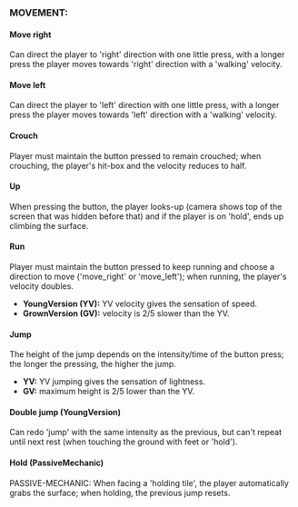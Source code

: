 ### MOVEMENT:
#### Move right
Can direct the player to 'right' direction with one little press, with a longer press the player moves towards 'right'
direction with a 'walking' velocity.

#### Move left
Can direct the player to 'left' direction with one little press, with a longer press the player moves towards 'left'
direction with a 'walking' velocity.

#### Crouch
Player must maintain the button pressed to remain crouched; when crouching, the player's hit-box and the velocity
reduces to half.

#### Up
When pressing the button, the player looks-up (camera shows top of the screen that was hidden before that) and if the
player is on 'hold', ends up climbing the surface.

#### Run
Player must maintain the button pressed to keep running and choose a direction to move ('move_right' or 'move_left'); 
when running, the player's velocity doubles.
- **YoungVersion (YV):** YV velocity gives the sensation of speed.
- **GrownVersion (GV):** velocity is 2/5 slower than the YV.

#### Jump
The height of the jump depends on the intensity/time of the button press; the longer the pressing, the higher the jump.
- **YV:** YV jumping gives the sensation of lightness.
- **GV:** maximum height is 2/5 lower than the YV.

#### Double jump (YoungVersion)
Can redo 'jump' with the same intensity as the previous, but can't repeat until next rest (when touching the ground with
feet or 'hold').

#### Hold (PassiveMechanic)
PASSIVE-MECHANIC: When facing a 'holding tile', the player automatically grabs the surface; when holding, the previous
jump resets.
